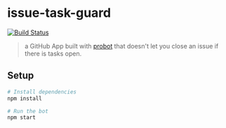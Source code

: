 # issue-task-guard

[![Build Status](https://travis-ci.org/roopemerikukka/issue-task-guard.svg?branch=master)](https://travis-ci.org/roopemerikukka/issue-task-guard)

> a GitHub App built with [probot](https://github.com/probot/probot) that doesn't let you close an issue if there is tasks open.

## Setup

```sh
# Install dependencies
npm install

# Run the bot
npm start
```
